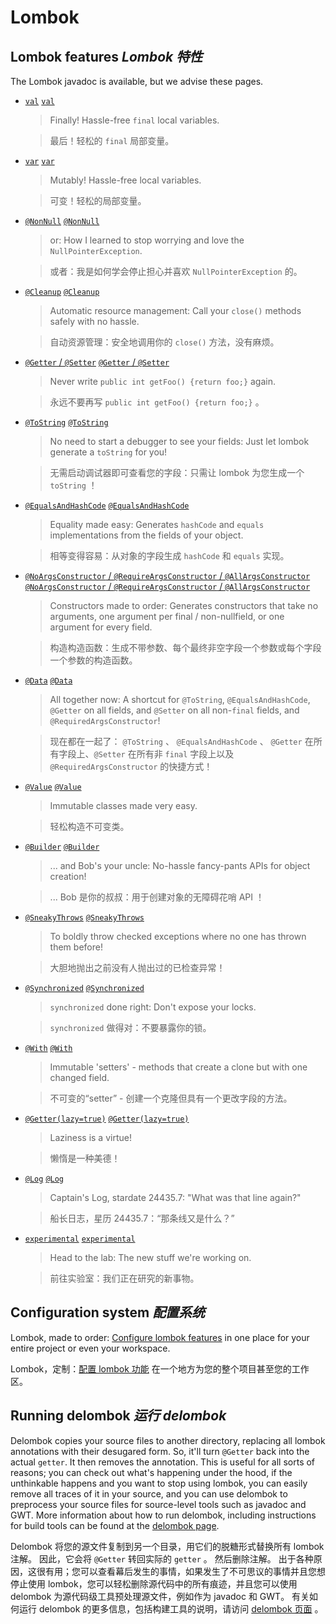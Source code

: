 # Lombok

## Lombok features _Lombok 特性_

The Lombok javadoc is available, but we advise these pages.

* [`val`](https://projectlombok.org/features/val) [`val`](./features/01%20val.md)

  > Finally! Hassle-free `final` local variables.

  > 最后！轻松的 `final` 局部变量。

* [`var`](https://projectlombok.org/features/var) [`var`](./features/02%20var.md)

  > Mutably! Hassle-free local variables.

  > 可变！轻松的局部变量。

* [`@NonNull`](https://projectlombok.org/features/NonNull) [`@NonNull`](./features/03%20NonNull.md)

  > or: How I learned to stop worrying and love the `NullPointerException`.

  > 或者：我是如何学会停止担心并喜欢 `NullPointerException` 的。

* [`@Cleanup`](https://projectlombok.org/features/Cleanup) [`@Cleanup`](./features/04%20Cleanup.md)

  > Automatic resource management: Call your `close()` methods safely with no hassle.

  > 自动资源管理：安全地调用你的 `close()` 方法，没有麻烦。

* [`@Getter` / `@Setter`](https://projectlombok.org/features/GetterSetter) [`@Getter` / `@Setter`](./features/05%20GetterSetter.md)

  > Never write `public int getFoo() {return foo;}` again.

  > 永远不要再写 `public int getFoo() {return foo;}` 。

* [`@ToString`](https://projectlombok.org/features/ToString) [`@ToString`](./features/06%20ToString.md)

  > No need to start a debugger to see your fields: Just let lombok generate a `toString` for you!

  > 无需启动调试器即可查看您的字段：只需让 lombok 为您生成一个 `toString` ！

* [`@EqualsAndHashCode`](https://projectlombok.org/features/EqualsAndHashCode) [`@EqualsAndHashCode`](./features/07%20EqualsAndHashCode.md)

  > Equality made easy: Generates `hashCode` and `equals` implementations from the fields of your object.

  > 相等变得容易：从对象的字段生成 `hashCode` 和 `equals` 实现。

* [`@NoArgsConstructor` / `@RequireArgsConstructor` / `@AllArgsConstructor`](https://projectlombok.org/features/constructor) [`@NoArgsConstructor` / `@RequireArgsConstructor` / `@AllArgsConstructor`](./features/08%20Constructor.md)

  > Constructors made to order: Generates constructors that take no arguments, one argument per final / non-nullfield, or one argument for every field.

  > 构造构造函数：生成不带参数、每个最终非空字段一个参数或每个字段一个参数的构造函数。

* [`@Data`](https://projectlombok.org/features/Data) [`@Data`](./features/09%20Data.md)

  > All together now: A shortcut for `@ToString`, `@EqualsAndHashCode`, `@Getter` on all fields, and `@Setter` on all non-`final` fields, and `@RequiredArgsConstructor`!

  > 现在都在一起了： `@ToString` 、 `@EqualsAndHashCode` 、 `@Getter` 在所有字段上、`@Setter` 在所有非 `final` 字段上以及 `@RequiredArgsConstructor` 的快捷方式！

* [`@Value`](https://projectlombok.org/features/Value) [`@Value`](./features/10%20Value.md)

  > Immutable classes made very easy.

  > 轻松构造不可变类。

* [`@Builder`](https://projectlombok.org/features/Builder) [`@Builder`](./features/11%20Builder.md)

  > ... and Bob's your uncle: No-hassle fancy-pants APIs for object creation!

  > ... Bob 是你的叔叔：用于创建对象的无障碍花哨 API ！

* [`@SneakyThrows`](https://projectlombok.org/features/SneakyThrows) [`@SneakyThrows`](./features/12%20SneakyThrows.md)

  > To boldly throw checked exceptions where no one has thrown them before!

  > 大胆地抛出之前没有人抛出过的已检查异常！

* [`@Synchronized`](https://projectlombok.org/features/Synchronized) [`@Synchronized`](./features/13%20Synchronized.md)

  > `synchronized` done right: Don't expose your locks.

  > `synchronized` 做得对：不要暴露你的锁。

* [`@With`](https://projectlombok.org/features/With) [`@With`](./features/14%20With.md)

  > Immutable 'setters' - methods that create a clone but with one changed field.

  > 不可变的“setter” - 创建一个克隆但具有一个更改字段的方法。

* [`@Getter(lazy=true)`](https://projectlombok.org/features/GetterLazy) [`@Getter(lazy=true)`](./features/15%20GetterLazy.md)

  > Laziness is a virtue!

  > 懒惰是一种美德！

* [`@Log`](https://projectlombok.org/features/log) [`@Log`](./features/16%20log.md)

  > Captain's Log, stardate 24435.7: "What was that line again?"

  > 船长日志，星历 24435.7：“那条线又是什么？”

* [`experimental`](https://projectlombok.org/features/experimental/all) [`experimental`](./experimental/experimental%20features.md)

  > Head to the lab: The new stuff we're working on.

  > 前往实验室：我们正在研究的新事物。


## Configuration system _配置系统_


Lombok, made to order: [Configure lombok features](https://projectlombok.org/features/configuration) in one place for your entire project or even your workspace.


Lombok，定制：[配置 lombok 功能](./configuration.md) 在一个地方为您的整个项目甚至您的工作区。


## Running delombok _运行 delombok_


Delombok copies your source files to another directory, replacing all lombok annotations with their desugared form. 
So, it'll turn `@Getter` back into the actual `getter`. 
It then removes the annotation. 
This is useful for all sorts of reasons; you can check out what's happening under the hood, if the unthinkable happens and you want to stop using lombok, you can easily remove all traces of it in your source, and you can use delombok to preprocess your source files for source-level tools such as javadoc and GWT. 
More information about how to run delombok, including instructions for build tools can be found at the [delombok page](https://projectlombok.org/features/delombok).


Delombok 将您的源文件复制到另一个目录，用它们的脱糖形式替换所有 lombok 注解。
因此，它会将 `@Getter` 转回实际的 `getter` 。
然后删除注解。
出于各种原因，这很有用；您可以查看幕后发生的事情，如果发生了不可思议的事情并且您想停止使用 lombok，您可以轻松删除源代码中的所有痕迹，并且您可以使用 delombok 为源代码级工具预处理源文件，例如作为 javadoc 和 GWT。
有关如何运行 delombok 的更多信息，包括构建工具的说明，请访问 [delombok 页面](./Delombok.md) 。

